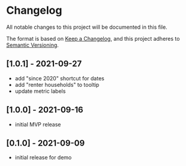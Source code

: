 # Changelog

All notable changes to this project will be documented in this file.

The format is based on [Keep a Changelog](https://keepachangelog.com/en/1.0.0/),
and this project adheres to [Semantic Versioning](https://semver.org/spec/v2.0.0.html).

## [1.0.1] - 2021-09-27

- add "since 2020" shortcut for dates
- add "renter households" to tooltip
- update metric labels

## [1.0.0] - 2021-09-16

- initial MVP release

## [0.1.0] - 2021-09-09

- initial release for demo
